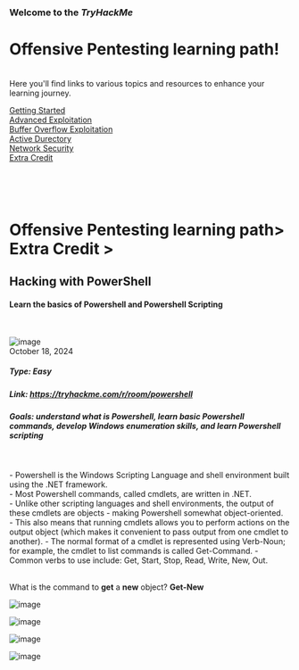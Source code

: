 ### Welcome to the *TryHackMe* <br>
# Offensive Pentesting learning path! 
<br>
Here you'll find links to various topics and resources to enhance your learning journey.
<br>

[Getting Started]()<br>
[Advanced Exploitation]()<br>
[Buffer Overflow Exploitation]()<br>
[Active Durectory]()<br>
[Network Security]()<br>
[Extra Credit]()<br>



<br>
<br>
<br>

# Offensive Pentesting learning path> Extra Credit >
## Hacking with PowerShell
#### Learn the basics of Powershell and Powershell Scripting
<br>

![image](https://github.com/user-attachments/assets/2f3c653d-ac14-4aae-bcdc-42e1f0941a37)
<br>
October 18, 2024
##### Type: Easy
##### Link: https://tryhackme.com/r/room/powershell
##### Goals: understand what is Powershell, learn basic Powershell commands, develop Windows enumeration skills, and learn Powershell scripting
<br>
<p> - Powershell is the Windows Scripting Language and shell environment built using the .NET framework. <br>
- Most Powershell commands, called cmdlets, are written in .NET.<br>
- Unlike other scripting languages and shell environments, the output of these cmdlets are objects - making Powershell somewhat object-oriented.<br>
- This also means that running cmdlets allows you to perform actions on the output object (which makes it convenient to pass output from one cmdlet to another). 
- The normal format of a cmdlet is represented using Verb-Noun; for example, the cmdlet to list commands is called Get-Command.
- Common verbs to use include: Get, Start, Stop, Read, Write, New, Out.</p>
<br>
What is the command to <strong>get</strong> a <strong>new</strong> object?  <strong>Get-New</strong>
<br>

![image](https://github.com/user-attachments/assets/92a200ce-764a-4036-819b-82aea7a29f01)
<br>

![image](https://github.com/user-attachments/assets/fe5cd701-c90f-477f-bdf8-4ea1cc5da6fd)
<br>

![image](https://github.com/user-attachments/assets/f5bf744c-0eb6-4393-936c-1c70e2581757)
<br>

![image](https://github.com/user-attachments/assets/48c8ce83-c156-4bf2-b378-7b20425a2b9a)






